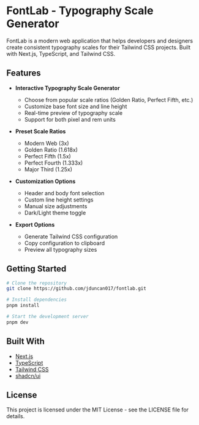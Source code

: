 # FontLab - Typography Scale Generator

FontLab is a modern web application that helps developers and designers create consistent typography scales for their Tailwind CSS projects. Built with Next.js, TypeScript, and Tailwind CSS.

## Features

- **Interactive Typography Scale Generator**

  - Choose from popular scale ratios (Golden Ratio, Perfect Fifth, etc.)
  - Customize base font size and line height
  - Real-time preview of typography scale
  - Support for both pixel and rem units

- **Preset Scale Ratios**

  - Modern Web (3x)
  - Golden Ratio (1.618x)
  - Perfect Fifth (1.5x)
  - Perfect Fourth (1.333x)
  - Major Third (1.25x)

- **Customization Options**

  - Header and body font selection
  - Custom line height settings
  - Manual size adjustments
  - Dark/Light theme toggle

- **Export Options**
  - Generate Tailwind CSS configuration
  - Copy configuration to clipboard
  - Preview all typography sizes

## Getting Started

```bash
# Clone the repository
git clone https://github.com/jduncan017/fontlab.git

# Install dependencies
pnpm install

# Start the development server
pnpm dev
```

## Built With

- [Next.js](https://nextjs.org/)
- [TypeScript](https://www.typescriptlang.org/)
- [Tailwind CSS](https://tailwindcss.com/)
- [shadcn/ui](https://ui.shadcn.com/)

## License

This project is licensed under the MIT License - see the LICENSE file for details.
